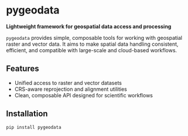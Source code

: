 # pygeodata

**Lightweight framework for geospatial data access and processing**

`pygeodata` provides simple, composable tools for working with geospatial raster and vector data. It aims to make spatial data handling consistent, efficient, and compatible with large-scale and cloud-based workflows.

## Features

- Unified access to raster and vector datasets  
- CRS-aware reprojection and alignment utilities
- Clean, composable API designed for scientific workflows  

## Installation

```bash
pip install pygeodata
```